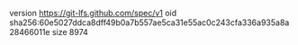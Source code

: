 version https://git-lfs.github.com/spec/v1
oid sha256:60e5027ddca8dff49b0a7b557ae5ca31e55ac0c243cfa336a935a8a28466011e
size 8974
